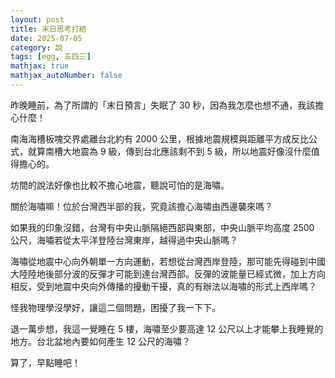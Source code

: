 ```yaml
---
layout: post
title: 末日思考打結
date: 2025-07-05
category: 說
tags: [egg, 五四三]
mathjax: true
mathjax_autoNumber: false
---
```


昨晚睡前，為了所謂的「末日預言」失眠了 30 秒，因為我怎麼也想不通，我該擔心什麼！

<!--more-->

南海海槽板塊交界處離台北約有 2000 公里，根據地震規模與距離平方成反比公式，就算南槽大地震為 9 級，傳到台北應該剩不到 5 級，所以地震好像沒什麼值得擔心的。

坊間的說法好像也比較不擔心地震，聽說可怕的是海嘯。

關於海嘯嘛！位於台灣西半部的我，究竟該擔心海嘯由西邊襲來嗎？

如果我的印象沒錯，台灣有中央山脈隔絕西部與東部，中央山脈平均高度 2500 公尺，海嘯若從太平洋登陸台灣東岸，越得過中央山脈嗎？

海嘯從地震中心向外朝單一方向運動，若想從台灣西岸登陸，那可能先得碰到中國大陸陸地後部分波的反彈才可能到達台灣西部。反彈的波能量已經式微，加上方向相反，受到地震中央向外傳播的擾動干擾，真的有辦法以海嘯的形式上西岸嗎？

怪我物理學沒學好，讓這二個問題，困擾了我一下下。

退一萬步想，我這一覺睡在 5 樓，海嘯至少要高達 12 公尺以上才能攀上我睡覺的地方。台北盆地內要如何產生 12 公尺的海嘯？

算了，早點睡吧！
